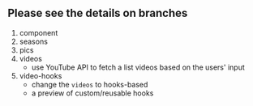 ## Please see the details on branches

1. component
2. seasons
3. pics
4. videos
   * use YouTube API to fetch a list videos based on the users' input
5. video-hooks
   * change the `videos` to hooks-based
   * a preview of custom/reusable hooks
